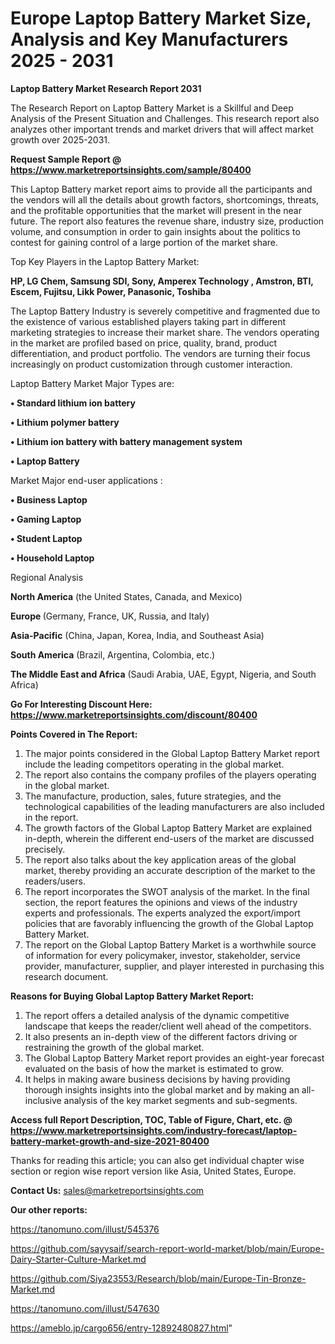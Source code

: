 # Europe Laptop Battery Market Size, Analysis and Key Manufacturers 2025 - 2031

<strong>Laptop Battery Market Research Report 2031</strong>

The Research Report on Laptop Battery Market is a Skillful and Deep Analysis of the Present Situation and Challenges. This research report also analyzes other important trends and market drivers that will affect market growth over 2025-2031.

<strong>Request Sample Report @ <a href=https://www.marketreportsinsights.com/sample/80400>https://www.marketreportsinsights.com/sample/80400</a></strong>

This Laptop Battery market report aims to provide all the participants and the vendors will all the details about growth factors, shortcomings, threats, and the profitable opportunities that the market will present in the near future. The report also features the revenue share, industry size, production volume, and consumption in order to gain insights about the politics to contest for gaining control of a large portion of the market share.

Top Key Players in the Laptop Battery Market:

<strong>HP, LG Chem, Samsung SDI, Sony, Amperex Technology , Amstron, BTI, Escem, Fujitsu, Likk Power, Panasonic, Toshiba</strong>

The Laptop Battery Industry is severely competitive and fragmented due to the existence of various established players taking part in different marketing strategies to increase their market share. The vendors operating in the market are profiled based on price, quality, brand, product differentiation, and product portfolio. The vendors are turning their focus increasingly on product customization through customer interaction.

Laptop Battery Market Major Types are:

<strong>• Standard lithium ion battery

• Lithium polymer battery

• Lithium ion battery with battery management system

• Laptop Battery</strong>

Market Major end-user applications :

<strong>• Business Laptop

• Gaming Laptop

• Student Laptop

• Household Laptop</strong>

Regional Analysis

</u><strong><b>North America</b></strong> (the United States, Canada, and Mexico)

<strong><b>Europe </b></strong>(Germany, France, UK, Russia, and Italy)

<strong><b>Asia-Pacific</b></strong> (China, Japan, Korea, India, and Southeast Asia)

<strong><b>South America</b></strong> (Brazil, Argentina, Colombia, etc.)

<strong><b>The Middle East and Africa</b></strong> (Saudi Arabia, UAE, Egypt, Nigeria, and South Africa)

<strong>Go For Interesting Discount Here: <a href=https://www.marketreportsinsights.com/discount/80400>https://www.marketreportsinsights.com/discount/80400</a></strong>

<strong>Points Covered in The Report:</strong>
<ol>
  <li>The major points considered in the Global Laptop Battery Market report include the leading competitors operating in the global market.</li>
  <li>The report also contains the company profiles of the players operating in the global market.</li>
  <li>The manufacture, production, sales, future strategies, and the technological capabilities of the leading manufacturers are also included in the report.</li>
  <li>The growth factors of the Global Laptop Battery Market are explained in-depth, wherein the different end-users of the market are discussed precisely.</li>
  <li>The report also talks about the key application areas of the global market, thereby providing an accurate description of the market to the readers/users.</li>
  <li>The report incorporates the SWOT analysis of the market. In the final section, the report features the opinions and views of the industry experts and professionals. The experts analyzed the export/import policies that are favorably influencing the growth of the Global Laptop Battery Market.</li>
  <li>The report on the Global Laptop Battery Market is a worthwhile source of information for every policymaker, investor, stakeholder, service provider, manufacturer, supplier, and player interested in purchasing this research document.</li>
</ol>
<strong>Reasons for Buying Global Laptop Battery Market Report:</strong>

<ol>
  <li>The report offers a detailed analysis of the dynamic competitive landscape that keeps the reader/client well ahead of the competitors.</li>
  <li>It also presents an in-depth view of the different factors driving or restraining the growth of the global market.</li>
  <li>The Global Laptop Battery Market report provides an eight-year forecast evaluated on the basis of how the market is estimated to grow.</li>
  <li>It helps in making aware business decisions by having providing thorough insights insights into the global market and by making an all-inclusive analysis of the key market segments and sub-segments.</li>
</ol>
<strong>Access full Report Description, TOC, Table of Figure, Chart, etc. @ <a href=https://www.marketreportsinsights.com/industry-forecast/laptop-battery-market-growth-and-size-2021-80400>https://www.marketreportsinsights.com/industry-forecast/laptop-battery-market-growth-and-size-2021-80400</a></strong>


Thanks for reading this article; you can also get individual chapter wise section or region wise report version like Asia, United States, Europe.

<strong>Contact Us:</strong>
sales@marketreportsinsights.com

<strong>Our other reports:</strong>

<a href=https://tanomuno.com/illust/545376>https://tanomuno.com/illust/545376</a>

<a href=https://github.com/sayysaif/search-report-world-market/blob/main/Europe-Dairy-Starter-Culture-Market.md>https://github.com/sayysaif/search-report-world-market/blob/main/Europe-Dairy-Starter-Culture-Market.md</a>

<a href=https://github.com/Siya23553/Research/blob/main/Europe-Tin-Bronze-Market.md>https://github.com/Siya23553/Research/blob/main/Europe-Tin-Bronze-Market.md</a>

<a href=https://tanomuno.com/illust/547630>https://tanomuno.com/illust/547630</a>

<a href=https://ameblo.jp/cargo656/entry-12892480827.html>https://ameblo.jp/cargo656/entry-12892480827.html</a>"
